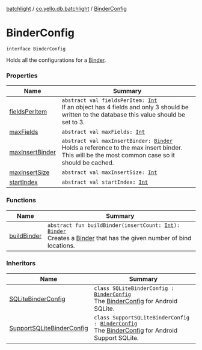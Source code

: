 [batchlight](../../index.md) / [co.yello.db.batchlight](../index.md) / [BinderConfig](index.md)

# BinderConfig

`interface BinderConfig`

Holds all the configurations for a [Binder](../-binder/index.md).

### Properties

| Name | Summary |
|---|---|
| [fieldsPerItem](fields-per-item.md) | `abstract val fieldsPerItem: `[`Int`](https://kotlinlang.org/api/latest/jvm/stdlib/kotlin/-int/index.html)<br>If an object has 4 fields and only 3 should be written to the database this value should be set to 3. |
| [maxFields](max-fields.md) | `abstract val maxFields: `[`Int`](https://kotlinlang.org/api/latest/jvm/stdlib/kotlin/-int/index.html) |
| [maxInsertBinder](max-insert-binder.md) | `abstract val maxInsertBinder: `[`Binder`](../-binder/index.md)<br>Holds a reference to the max insert binder. This will be the most common case so it should be cached. |
| [maxInsertSize](max-insert-size.md) | `abstract val maxInsertSize: `[`Int`](https://kotlinlang.org/api/latest/jvm/stdlib/kotlin/-int/index.html) |
| [startIndex](start-index.md) | `abstract val startIndex: `[`Int`](https://kotlinlang.org/api/latest/jvm/stdlib/kotlin/-int/index.html) |

### Functions

| Name | Summary |
|---|---|
| [buildBinder](build-binder.md) | `abstract fun buildBinder(insertCount: `[`Int`](https://kotlinlang.org/api/latest/jvm/stdlib/kotlin/-int/index.html)`): `[`Binder`](../-binder/index.md)<br>Creates a [Binder](../-binder/index.md) that has the given number of bind locations. |

### Inheritors

| Name | Summary |
|---|---|
| [SQLiteBinderConfig](../../co.yello.db.batchlight.androidsqlite/-s-q-lite-binder-config/index.md) | `class SQLiteBinderConfig : `[`BinderConfig`](index.md)<br>The [BinderConfig](index.md) for Android SQLite. |
| [SupportSQLiteBinderConfig](../../co.yello.db.batchlight.androidsupportsqlite/-support-s-q-lite-binder-config/index.md) | `class SupportSQLiteBinderConfig : `[`BinderConfig`](index.md)<br>The [BinderConfig](index.md) for Android Support SQLite. |
